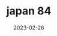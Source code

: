 ---
weight: 84
images: 
- /images/Japan/DSCF9581.jpg
title: japan 84
date: 2023-02-26
tags:
- japan
---